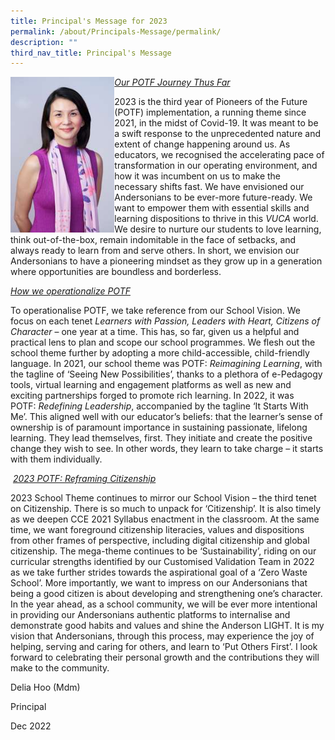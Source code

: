 ```yaml
---
title: Principal's Message for 2023
permalink: /about/Principals-Message/permalink/
description: ""
third_nav_title: Principal's Message
---
```

<img style="width: 33%;" src="/images/tnprincipal.jpg" align = "left" />
<p><u><em>Our POTF Journey Thus Far<br /></em></u>

2023 is the third year of Pioneers of the Future (POTF) implementation, a running theme since 2021, in the midst of Covid-19. It was meant to be a swift response to the unprecedented nature and extent of change happening around us. As educators, we recognised the accelerating pace of transformation in our operating environment, and how it was incumbent on us to make the necessary shifts fast. We have envisioned our Andersonians to be ever-more future-ready. We want to empower them with essential skills and learning dispositions to thrive in this _VUCA_ world. We desire to nurture our students to love learning, think out-of-the-box, remain indomitable in the face of setbacks, and always ready to learn from and serve others. In short, we envision our Andersonians to have a pioneering mindset as they grow up in a generation where opportunities are boundless and borderless.

<u><em>How we operationalize POTF  <br /></em></u>

To operationalise POTF, we take reference from our School Vision. We focus on each tenet _Learners with Passion, Leaders with Heart, Citizens of Character_ – one year at a time. This has, so far, given us a helpful and practical lens to plan and scope our school programmes. We flesh out the school theme further by adopting a more child-accessible, child-friendly language. In 2021, our school theme was POTF: _Reimagining Learning_, with the tagline of ‘Seeing New Possibilities’, thanks to a plethora of e-Pedagogy tools, virtual learning and engagement platforms as well as new and exciting partnerships forged to promote rich learning. In 2022, it was POTF: _Redefining Leadership_, accompanied by the tagline ‘It Starts With Me’. This aligned well with our educator’s beliefs: that the learner’s sense of ownership is of paramount importance in sustaining passionate, lifelong learning. They lead themselves, first. They initiate and create the positive change they wish to see. In other words, they learn to take charge – it starts with them individually.

 <u><em>2023 POTF: _Reframing Citizenship_<br /></em></u>

2023 School Theme continues to mirror our School Vision – the third tenet on Citizenship. There is so much to unpack for ‘Citizenship’. It is also timely as we deepen CCE 2021 Syllabus enactment in the classroom. At the same time, we want foreground citizenship literacies, values and dispositions from other frames of perspective, including digital citizenship and global citizenship. The mega-theme continues to be ‘Sustainability’, riding on our curricular strengths identified by our Customised Validation Team in 2022 as we take further strides towards the aspirational goal of a ‘Zero Waste School’. More importantly, we want to impress on our Andersonians that being a good citizen is about developing and strengthening one’s character. In the year ahead, as a school community, we will be ever more intentional in providing our Andersonians authentic platforms to internalise and demonstrate good habits and values and shine the Anderson LIGHT. It is my vision that Andersonians, through this process, may experience the joy of helping, serving and caring for others, and learn to ‘Put Others First’. I look forward to celebrating their personal growth and the contributions they will make to the community.

Delia Hoo (Mdm)

Principal

Dec 2022